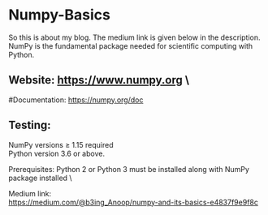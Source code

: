 # Numpy-Basics
So this is about my blog. The medium link is given below in the description. \
NumPy is the fundamental package needed for scientific computing with Python.

## Website: https://www.numpy.org \
#Documentation: https://numpy.org/doc

## Testing:

NumPy versions ≥ 1.15 required \
Python version 3.6 or above.

Prerequisites: 
Python 2 or Python 3 must be installed  along with NumPy package installed \

Medium link: \
https://medium.com/@b3ing_Anoop/numpy-and-its-basics-e4837f9e9f8c
